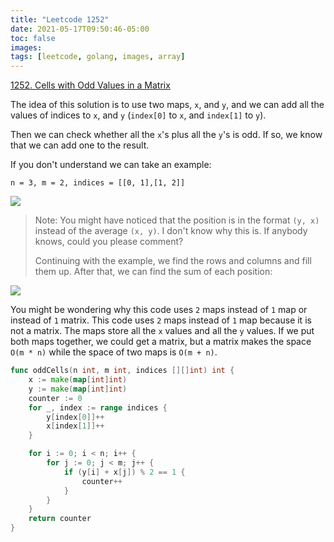 ```yaml
---
title: "Leetcode 1252"
date: 2021-05-17T09:50:46-05:00
toc: false
images:
tags: [leetcode, golang, images, array]
---
```


[1252. Cells with Odd Values in a Matrix](https://leetcode.com/problems/cells-with-odd-values-in-a-matrix/)

The idea of this solution is to use two maps, `x`, and `y`, and we can add all the values of indices to `x`, and `y` (`index[0]` to `x`, and `index[1]` to `y`).

Then we can check whether all the `x`'s plus all the `y`'s is odd. If so, we know that we can add one to the result.

If you don't understand we can take an example:

`n = 3, m = 2, indices = [[0, 1],[1, 2]]`

![](https://i.imgur.com/VLYxqIn.jpg)

> Note: You might have noticed that the position is in the format `(y, x)` instead of the average `(x, y)`. I don't know why this is. If anybody knows, could you please comment?
>
> Continuing with the example, we find the rows and columns and fill them up. After that, we can find the sum of each position:

![](https://i.imgur.com/lX74aeV.jpg)

You might be wondering why this code uses `2` maps instead of `1` map or instead of `1` matrix. This code uses `2` maps instead of `1` map because it is not a matrix. The maps store all the `x` values and all the `y` values. If we put both maps together, we could get a matrix, but a matrix makes the space `O(m * n)` while the space of two maps is `O(m + n)`.

``` go
func oddCells(n int, m int, indices [][]int) int {
	x := make(map[int]int)
	y := make(map[int]int)
	counter := 0
	for _, index := range indices {
		y[index[0]]++
		x[index[1]]++
	}

	for i := 0; i < n; i++ {
		for j := 0; j < m; j++ {
			if (y[i] + x[j]) % 2 == 1 {
				counter++
			}
		}
	}
	return counter
}
```